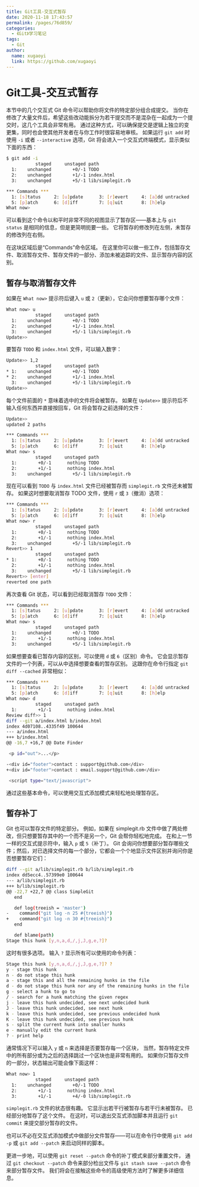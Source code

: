```yaml
---
title: Git工具-交互式暂存
date: 2020-11-18 17:43:57
permalink: /pages/76d859/
categories: 
  - 《Git》学习笔记
tags: 
  - Git
author: 
  name: xugaoyi
  link: https://github.com/xugaoyi
---
```

# Git工具-交互式暂存

本节中的几个交互式 Git 命令可以帮助你将文件的特定部分组合成提交。 当你在修改了大量文件后，希望这些改动能拆分为若干提交而不是混杂在一起成为一个提交时，这几个工具会非常有用。 通过这种方式，可以确保提交是逻辑上独立的变更集，同时也会使其他开发者在与你工作时很容易地审核。 如果运行 `git add` 时使用 `-i` 或者 `--interactive` 选项，Git 将会进入一个交互式终端模式，显示类似下面的东西：

```sh
$ git add -i
           staged     unstaged path
  1:    unchanged        +0/-1 TODO
  2:    unchanged        +1/-1 index.html
  3:    unchanged        +5/-1 lib/simplegit.rb

*** Commands ***
  1: [s]tatus     2: [u]pdate      3: [r]evert     4: [a]dd untracked
  5: [p]atch      6: [d]iff        7: [q]uit       8: [h]elp
What now>
```

可以看到这个命令以和平时非常不同的视图显示了暂存区——基本上与 `git status` 是相同的信息，但是更简明扼要一些。 它将暂存的修改列在左侧，未暂存的修改列在右侧。

在这块区域后是“Commands”命令区域。 在这里你可以做一些工作，包括暂存文件、取消暂存文件、暂存文件的一部分、添加未被追踪的文件、显示暂存内容的区别。

## 暂存与取消暂存文件

如果在 `What now>` 提示符后键入 `u` 或 `2`（更新），它会问你想要暂存哪个文件：

```sh
What now> u
           staged     unstaged path
  1:    unchanged        +0/-1 TODO
  2:    unchanged        +1/-1 index.html
  3:    unchanged        +5/-1 lib/simplegit.rb
Update>>
```

要暂存 `TODO` 和 `index.html` 文件，可以输入数字：

```sh
Update>> 1,2
           staged     unstaged path
* 1:    unchanged        +0/-1 TODO
* 2:    unchanged        +1/-1 index.html
  3:    unchanged        +5/-1 lib/simplegit.rb
Update>>
```

每个文件前面的 `*` 意味着选中的文件将会被暂存。 如果在 `Update>>` 提示符后不输入任何东西并直接按回车，Git 将会暂存之前选择的文件：

```sh
Update>>
updated 2 paths

*** Commands ***
  1: [s]tatus     2: [u]pdate      3: [r]evert     4: [a]dd untracked
  5: [p]atch      6: [d]iff        7: [q]uit       8: [h]elp
What now> s
           staged     unstaged path
  1:        +0/-1      nothing TODO
  2:        +1/-1      nothing index.html
  3:    unchanged        +5/-1 lib/simplegit.rb
```

现在可以看到 `TODO` 与 `index.html` 文件已经被暂存而 `simplegit.rb` 文件还未被暂存。 如果这时想要取消暂存 TODO 文件，使用 `r` 或 `3`（撤消）选项：

```sh
*** Commands ***
  1: [s]tatus     2: [u]pdate      3: [r]evert     4: [a]dd untracked
  5: [p]atch      6: [d]iff        7: [q]uit       8: [h]elp
What now> r
           staged     unstaged path
  1:        +0/-1      nothing TODO
  2:        +1/-1      nothing index.html
  3:    unchanged        +5/-1 lib/simplegit.rb
Revert>> 1
           staged     unstaged path
* 1:        +0/-1      nothing TODO
  2:        +1/-1      nothing index.html
  3:    unchanged        +5/-1 lib/simplegit.rb
Revert>> [enter]
reverted one path
```

再次查看 Git 状态，可以看到已经取消暂存 `TODO` 文件：

```sh
*** Commands ***
  1: [s]tatus     2: [u]pdate      3: [r]evert     4: [a]dd untracked
  5: [p]atch      6: [d]iff        7: [q]uit       8: [h]elp
What now> s
           staged     unstaged path
  1:    unchanged        +0/-1 TODO
  2:        +1/-1      nothing index.html
  3:    unchanged        +5/-1 lib/simplegit.rb
```

如果想要查看已暂存内容的区别，可以使用 `d` 或 `6`（区别）命令。 它会显示暂存文件的一个列表，可以从中选择想要查看的暂存区别。 这跟你在命令行指定 `git diff --cached` 非常相似：

```sh
*** Commands ***
  1: [s]tatus     2: [u]pdate      3: [r]evert     4: [a]dd untracked
  5: [p]atch      6: [d]iff        7: [q]uit       8: [h]elp
What now> d
           staged     unstaged path
  1:        +1/-1      nothing index.html
Review diff>> 1
diff --git a/index.html b/index.html
index 4d07108..4335f49 100644
--- a/index.html
+++ b/index.html
@@ -16,7 +16,7 @@ Date Finder

 <p id="out">...</p>

-<div id="footer">contact : support@github.com</div>
+<div id="footer">contact : email.support@github.com</div>

 <script type="text/javascript">
```

通过这些基本命令，可以使用交互式添加模式来轻松地处理暂存区。

## 暂存补丁

Git 也可以暂存文件的特定部分。 例如，如果在 simplegit.rb 文件中做了两处修改，但只想要暂存其中的一个而不是另一个，Git 会帮你轻松地完成。 在和上一节一样的交互式提示符中，输入 `p` 或 `5`（补丁）。 Git 会询问你想要部分暂存哪些文件；然后，对已选择文件的每一个部分，它都会一个个地显示文件区别并询问你是否想要暂存它们：

```sh
diff --git a/lib/simplegit.rb b/lib/simplegit.rb
index dd5ecc4..57399e0 100644
--- a/lib/simplegit.rb
+++ b/lib/simplegit.rb
@@ -22,7 +22,7 @@ class SimpleGit
   end

   def log(treeish = 'master')
-    command("git log -n 25 #{treeish}")
+    command("git log -n 30 #{treeish}")
   end

   def blame(path)
Stage this hunk [y,n,a,d,/,j,J,g,e,?]?
```

这时有很多选项。 输入 `?` 显示所有可以使用的命令列表：

```sh
Stage this hunk [y,n,a,d,/,j,J,g,e,?]? ?
y - stage this hunk
n - do not stage this hunk
a - stage this and all the remaining hunks in the file
d - do not stage this hunk nor any of the remaining hunks in the file
g - select a hunk to go to
/ - search for a hunk matching the given regex
j - leave this hunk undecided, see next undecided hunk
J - leave this hunk undecided, see next hunk
k - leave this hunk undecided, see previous undecided hunk
K - leave this hunk undecided, see previous hunk
s - split the current hunk into smaller hunks
e - manually edit the current hunk
? - print help
```

通常情况下可以输入 `y` 或 `n` 来选择是否要暂存每一个区块， 当然，暂存特定文件中的所有部分或为之后的选择跳过一个区块也是非常有用的。 如果你只暂存文件的一部分，状态输出可能会像下面这样：

```sh
What now> 1
           staged     unstaged path
  1:    unchanged        +0/-1 TODO
  2:        +1/-1      nothing index.html
  3:        +1/-1        +4/-0 lib/simplegit.rb
```

`simplegit.rb` 文件的状态很有趣。 它显示出若干行被暂存与若干行未被暂存。 已经部分地暂存了这个文件。 在这时，可以退出交互式添加脚本并且运行 `git commit` 来提交部分暂存的文件。

也可以不必在交互式添加模式中做部分文件暂存——可以在命令行中使用 `git add -p` 或 `git add --patch` 来启动同样的脚本。

更进一步地，可以使用 `git reset --patch` 命令的补丁模式来部分重置文件， 通过 `git checkout --patch` 命令来部分检出文件与 `git stash save --patch` 命令来部分暂存文件。 我们将会在接触这些命令的高级使用方法时了解更多详细信息。
